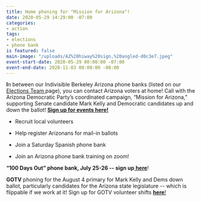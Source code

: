```yaml
---
title: Home phoning for "Mission for Arizona"!
date: 2020-05-29 14:29:00 -07:00
categories:
- action
tags:
- elections
- phone bank
is featured: false
main-image: "/uploads/AZ%20hiway%20sign,%20angled-d0c3e7.jpeg"
event-start-date: 2020-05-29 00:00:00 -07:00
event-end-date: 2020-11-03 00:00:00 -08:00
---
```


**I**n between our Indivisible Berkeley Arizona phone banks (listed on our [Elections Team ](https://indivisibleberkeley.org/team/elections)page), you can contact Arizona voters at home! Call with the Arizona Democratic Party’s coordinated campaign, “Mission for Arizona,” supporting Senate candidate Mark Kelly and Democratic candidates up and down the ballot! **[Sign up for events here!](http://www.mobilize.us/missionforaz/)**

* Recruit local volunteers

* Help register Arizonans for mail-in ballots

* Join a Saturday Spanish phone bank

* Join an Arizona phone bank training on zoom!

**“100 Days Out” phone bank, July 25-26 -- sign up**[ ](https://www.mobilize.us/missionforaz/event/284815/)**[here](https://www.mobilize.us/missionforaz/event/284815/)**!

**GOTV** phoning for the August 4 primary for Mark Kelly and Dems down ballot, particularly candidates for the Arizona state legislature -- which is flippable if we work at it! Sign up for GOTV volunteer shifts **[here](https://docs.google.com/forms/d/e/1FAIpQLSci7HgsCBgq8ZU6xiiRLmcBgSDtTzEcpQZUYXmeTtipFZP1mA/viewform)**[!](https://docs.google.com/forms/d/e/1FAIpQLSci7HgsCBgq8ZU6xiiRLmcBgSDtTzEcpQZUYXmeTtipFZP1mA/viewform)